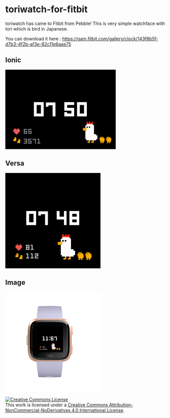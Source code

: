 # toriwatch-for-fitbit
toriwatch has came to Fitbit from Pebble!
This is very simple watchface with tori which is bird in Japanese.

You can download it here : https://gam.fitbit.com/gallery/clock/143f8b5f-d7b3-4f2b-af3e-82c11e6aae75

## Ionic
<img src="https://github.com/mario-kada/toriwatch-for-fitbit/blob/master/screenshot/toriwatch_ionic.png">

## Versa
<img src="https://github.com/mario-kada/toriwatch-for-fitbit/blob/master/screenshot/toriwatch_versa.png">


## Image

<img src="https://github.com/mario-kada/toriwatch-for-fitbit/blob/master/screenshot/toriwatch_image.jpg" width="300">

<a rel="license" href="http://creativecommons.org/licenses/by-nc-nd/4.0/"><img alt="Creative Commons License" style="border-width:0" src="https://i.creativecommons.org/l/by-nc-nd/4.0/88x31.png" /></a><br />This work is licensed under a <a rel="license" href="http://creativecommons.org/licenses/by-nc-nd/4.0/">Creative Commons Attribution-NonCommercial-NoDerivatives 4.0 International License</a>.
